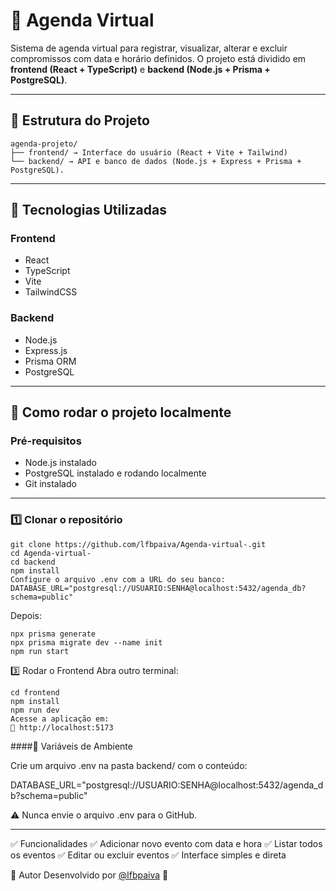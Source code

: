# 📅 Agenda Virtual

Sistema de agenda virtual para registrar, visualizar, alterar e excluir compromissos com data e horário definidos. O projeto está dividido em **frontend (React + TypeScript)** e **backend (Node.js + Prisma + PostgreSQL)**.

---

## 📂 Estrutura do Projeto
```
agenda-projeto/
├── frontend/ → Interface do usuário (React + Vite + Tailwind)
└── backend/ → API e banco de dados (Node.js + Express + Prisma + PostgreSQL).
```

---

## 🚀 Tecnologias Utilizadas

### Frontend
- React
- TypeScript
- Vite
- TailwindCSS

### Backend
- Node.js
- Express.js
- Prisma ORM
- PostgreSQL

---

## 🔧 Como rodar o projeto localmente

### Pré-requisitos
- Node.js instalado
- PostgreSQL instalado e rodando localmente
- Git instalado

---

### 1️⃣ Clonar o repositório

```
git clone https://github.com/lfbpaiva/Agenda-virtual-.git
cd Agenda-virtual-
cd backend
npm install
Configure o arquivo .env com a URL do seu banco:
DATABASE_URL="postgresql://USUARIO:SENHA@localhost:5432/agenda_db?schema=public"
```

Depois:

```
npx prisma generate
npx prisma migrate dev --name init
npm run start
```

3️⃣ Rodar o Frontend
Abra outro terminal:
```
cd frontend
npm install
npm run dev
Acesse a aplicação em:
📍 http://localhost:5173
```

####📄 Variáveis de Ambiente

Crie um arquivo .env na pasta backend/ com o conteúdo:

DATABASE_URL="postgresql://USUARIO:SENHA@localhost:5432/agenda_db?schema=public"

⚠️ Nunca envie o arquivo .env para o GitHub.

---

✅ Funcionalidades
✅ Adicionar novo evento com data e hora
✅ Listar todos os eventos
✅ Editar ou excluir eventos
✅ Interface simples e direta

📌 Autor
Desenvolvido por [@lfbpaiva](https://github.com/lfbpaiva) 💜

